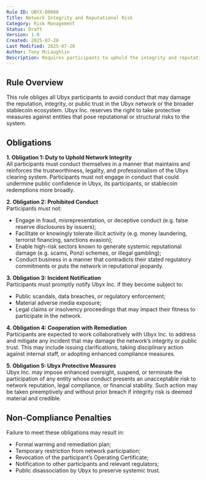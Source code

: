 ```yaml
---
Rule ID: UBYX-00000  
Title: Network Integrity and Reputational Risk  
Category: Risk Management  
Status: Draft  
Version: 1.0  
Created: 2025-07-20  
Last Modified: 2025-07-20  
Author: Tony McLaughlin  
Description: Requires participants to uphold the integrity and reputation of the Ubyx clearing system and authorizes Ubyx Inc. to act against behavior that undermines network trust.  
---
```


## Rule Overview

This rule obliges all Ubyx participants to avoid conduct that may damage the reputation, integrity, or public trust in the Ubyx network or the broader stablecoin ecosystem. Ubyx Inc. reserves the right to take protective measures against entities that pose reputational or structural risks to the system.

## Obligations

**1. Obligation 1: Duty to Uphold Network Integrity**  
All participants must conduct themselves in a manner that maintains and reinforces the trustworthiness, legality, and professionalism of the Ubyx clearing system. Participants must not engage in conduct that could undermine public confidence in Ubyx, its participants, or stablecoin redemptions more broadly.

**2. Obligation 2: Prohibited Conduct**  
Participants must not:
- Engage in fraud, misrepresentation, or deceptive conduct (e.g. false reserve disclosures by issuers);  
- Facilitate or knowingly tolerate illicit activity (e.g. money laundering, terrorist financing, sanctions evasion);  
- Enable high-risk sectors known to generate systemic reputational damage (e.g. scams, Ponzi schemes, or illegal gambling);  
- Conduct business in a manner that contradicts their stated regulatory commitments or puts the network in reputational jeopardy.

**3. Obligation 3: Incident Notification**  
Participants must promptly notify Ubyx Inc. if they become subject to:  
- Public scandals, data breaches, or regulatory enforcement;  
- Material adverse media exposure;  
- Legal claims or insolvency proceedings that may impact their fitness to participate in the network.

**4. Obligation 4: Cooperation with Remediation**  
Participants are expected to work collaboratively with Ubyx Inc. to address and mitigate any incident that may damage the network’s integrity or public trust. This may include issuing clarifications, taking disciplinary action against internal staff, or adopting enhanced compliance measures.

**5. Obligation 5: Ubyx Protective Measures**  
Ubyx Inc. may impose enhanced oversight, suspend, or terminate the participation of any entity whose conduct presents an unacceptable risk to network reputation, legal compliance, or financial stability. Such action may be taken preemptively and without prior breach if integrity risk is deemed material and credible.

## Non-Compliance Penalties

Failure to meet these obligations may result in:

- Formal warning and remediation plan;  
- Temporary restriction from network participation;  
- Revocation of the participant’s Operating Certificate;  
- Notification to other participants and relevant regulators;  
- Public disassociation by Ubyx to preserve systemic trust.
